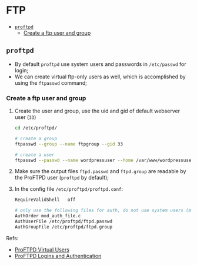 # FTP

- [`proftpd`](#proftpd)
  - [Create a ftp user and group](#create-a-ftp-user-and-group)

## `proftpd`

- By default `proftpd` use system users and passwords in `/etc/passwd` for login;
- We can create virtual ftp-only users as well, which is accomplished by using the `ftpasswd` command;

### Create a ftp user and group

1. Create the user and group, use the uid and gid of default webserver user (`33`)

   ```sh
   cd /etc/proftpd/

   # create a group
   ftpasswd --group --name ftpgroup --gid 33

   # create a user
   ftpasswd --passwd --name wordpressuser --home /var/www/wordpressuser_home/ --shell /bin/false --uid 33 --gid 33
   ```

2. Make sure the output files `ftpd.passwd` and `ftpd.group` are readable by the ProFTPD user (`proftpd` by default);

3. In the config file `/etc/proftpd/proftpd.conf`:

   ```sh
   RequireValidShell   off

   # only use the following files for auth, do not use system users (mod_auth_unix.c)
   AuthOrder mod_auth_file.c
   AuthUserFile /etc/proftpd/ftpd.passwd
   AuthGroupFile /etc/proftpd/ftpd.group
   ```

Refs:

- [ProFTPD Virtual Users][proftpd_virtual_users]
- [ProFTPD Logins and Authentication][proftpd_auth]

[proftpd_virtual_users]: http://www.proftpd.org/docs/howto/VirtualUsers.html
[proftpd_auth]: http://www.proftpd.org/docs/howto/Authentication.html
